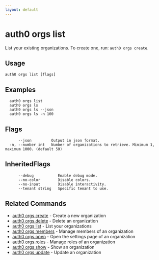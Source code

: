 ```yaml
---
layout: default
---
```

# auth0 orgs list

List your existing organizations. To create one, run: `auth0 orgs create`.

## Usage
```
auth0 orgs list [flags]
```

## Examples

```
  auth0 orgs list
  auth0 orgs ls
  auth0 orgs ls --json
  auth0 orgs ls -n 100
```


## Flags

```
      --json         Output in json format.
  -n, --number int   Number of organizations to retrieve. Minimum 1, maximum 1000. (default 50)
```


## InheritedFlags

```
      --debug           Enable debug mode.
      --no-color        Disable colors.
      --no-input        Disable interactivity.
      --tenant string   Specific tenant to use.
```


## Related Commands

- [auth0 orgs create](auth0_orgs_create.md) - Create a new organization
- [auth0 orgs delete](auth0_orgs_delete.md) - Delete an organization
- [auth0 orgs list](auth0_orgs_list.md) - List your organizations
- [auth0 orgs members](auth0_orgs_members.md) - Manage members of an organization
- [auth0 orgs open](auth0_orgs_open.md) - Open the settings page of an organization
- [auth0 orgs roles](auth0_orgs_roles.md) - Manage roles of an organization
- [auth0 orgs show](auth0_orgs_show.md) - Show an organization
- [auth0 orgs update](auth0_orgs_update.md) - Update an organization


